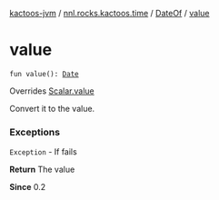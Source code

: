 [kactoos-jvm](../../index.md) / [nnl.rocks.kactoos.time](../index.md) / [DateOf](index.md) / [value](./value.md)

# value

`fun value(): `[`Date`](http://docs.oracle.com/javase/8/docs/api/java/util/Date.html)

Overrides [Scalar.value](../../nnl.rocks.kactoos/-scalar/value.md)

Convert it to the value.

### Exceptions

`Exception` - If fails

**Return**
The value

**Since**
0.2

